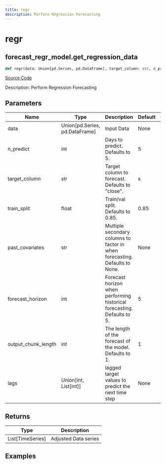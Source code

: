 ```yaml
---
title: regr
description: Perform Regression Forecasting
---
```

# regr

## forecast_regr_model.get_regression_data

```python
def regr(data: Union[pd.Series, pd.DataFrame], target_column: str, n_predict: int, past_covariates: str, train_split: float, forecast_horizon: int, output_chunk_length: int, lags: Union[int, List[int]]) -> None:
```
[Source Code](https://github.com/OpenBB-finance/OpenBBTerminal/tree/main/openbb_terminal/forecast/regr_model.py#L21)

Description: Perform Regression Forecasting

## Parameters

| Name | Type | Description | Default | Optional |
| ---- | ---- | ----------- | ------- | -------- |
| data | Union[pd.Series, pd.DataFrame] | Input Data | None | False |
| n_predict | int | Days to predict. Defaults to 5. | 5 | False |
| target_column | str | Target column to forecast. Defaults to "close". | s | False |
| train_split | float | Train/val split. Defaults to 0.85. | 0.85 | False |
| past_covariates | str | Multiple secondary columns to factor in when forecasting. Defaults to None. | None | False |
| forecast_horizon | int | Forecast horizon when performing historical forecasting. Defaults to 5. | 5 | False |
| output_chunk_length | int | The length of the forecast of the model. Defaults to 1. | 1 | False |
| lags | Union[int, List[int]] | lagged target values to predict the next time step | None | False |

## Returns

| Type | Description |
| ---- | ----------- |
| List[TimeSeries] | Adjusted Data series |

## Examples

